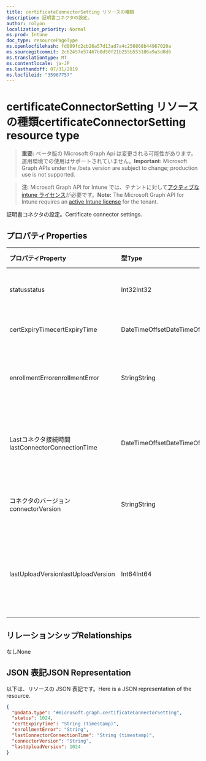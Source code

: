 ```yaml
---
title: certificateConnectorSetting リソースの種類
description: 証明書コネクタの設定。
author: rolyon
localization_priority: Normal
ms.prod: Intune
doc_type: resourcePageType
ms.openlocfilehash: fd809fd2cb26a57d13ad7a4c250868b44967020a
ms.sourcegitcommit: 2c62457e57467b8d50f21b255b553106a9a5d8d6
ms.translationtype: MT
ms.contentlocale: ja-JP
ms.lasthandoff: 07/31/2019
ms.locfileid: "35967757"
---
```

# <a name="certificateconnectorsetting-resource-type"></a><span data-ttu-id="e834c-103">certificateConnectorSetting リソースの種類</span><span class="sxs-lookup"><span data-stu-id="e834c-103">certificateConnectorSetting resource type</span></span>

> <span data-ttu-id="e834c-104">**重要:** ベータ版の Microsoft Graph Api は変更される可能性があります。運用環境での使用はサポートされていません。</span><span class="sxs-lookup"><span data-stu-id="e834c-104">**Important:** Microsoft Graph APIs under the /beta version are subject to change; production use is not supported.</span></span>

> <span data-ttu-id="e834c-105">**注:** Microsoft Graph API for Intune では、テナントに対して[アクティブな intune ライセンス](https://go.microsoft.com/fwlink/?linkid=839381)が必要です。</span><span class="sxs-lookup"><span data-stu-id="e834c-105">**Note:** The Microsoft Graph API for Intune requires an [active Intune license](https://go.microsoft.com/fwlink/?linkid=839381) for the tenant.</span></span>

<span data-ttu-id="e834c-106">証明書コネクタの設定。</span><span class="sxs-lookup"><span data-stu-id="e834c-106">Certificate connector settings.</span></span>

## <a name="properties"></a><span data-ttu-id="e834c-107">プロパティ</span><span class="sxs-lookup"><span data-stu-id="e834c-107">Properties</span></span>
|<span data-ttu-id="e834c-108">プロパティ</span><span class="sxs-lookup"><span data-stu-id="e834c-108">Property</span></span>|<span data-ttu-id="e834c-109">型</span><span class="sxs-lookup"><span data-stu-id="e834c-109">Type</span></span>|<span data-ttu-id="e834c-110">説明</span><span class="sxs-lookup"><span data-stu-id="e834c-110">Description</span></span>|
|:---|:---|:---|
|<span data-ttu-id="e834c-111">status</span><span class="sxs-lookup"><span data-stu-id="e834c-111">status</span></span>|<span data-ttu-id="e834c-112">Int32</span><span class="sxs-lookup"><span data-stu-id="e834c-112">Int32</span></span>|<span data-ttu-id="e834c-113">証明書コネクタの状態</span><span class="sxs-lookup"><span data-stu-id="e834c-113">Certificate connector status</span></span>|
|<span data-ttu-id="e834c-114">certExpiryTime</span><span class="sxs-lookup"><span data-stu-id="e834c-114">certExpiryTime</span></span>|<span data-ttu-id="e834c-115">DateTimeOffset</span><span class="sxs-lookup"><span data-stu-id="e834c-115">DateTimeOffset</span></span>|<span data-ttu-id="e834c-116">証明書の有効期限</span><span class="sxs-lookup"><span data-stu-id="e834c-116">Certificate expire time</span></span>|
|<span data-ttu-id="e834c-117">enrollmentError</span><span class="sxs-lookup"><span data-stu-id="e834c-117">enrollmentError</span></span>|<span data-ttu-id="e834c-118">String</span><span class="sxs-lookup"><span data-stu-id="e834c-118">String</span></span>|<span data-ttu-id="e834c-119">証明書コネクタの登録エラー</span><span class="sxs-lookup"><span data-stu-id="e834c-119">Certificate connector enrollment error</span></span>|
|<span data-ttu-id="e834c-120">Lastコネクタ接続時間</span><span class="sxs-lookup"><span data-stu-id="e834c-120">lastConnectorConnectionTime</span></span>|<span data-ttu-id="e834c-121">DateTimeOffset</span><span class="sxs-lookup"><span data-stu-id="e834c-121">DateTimeOffset</span></span>|<span data-ttu-id="e834c-122">証明書コネクタが前回接続された日時</span><span class="sxs-lookup"><span data-stu-id="e834c-122">Last time certificate connector connected</span></span>|
|<span data-ttu-id="e834c-123">コネクタのバージョン</span><span class="sxs-lookup"><span data-stu-id="e834c-123">connectorVersion</span></span>|<span data-ttu-id="e834c-124">String</span><span class="sxs-lookup"><span data-stu-id="e834c-124">String</span></span>|<span data-ttu-id="e834c-125">証明書コネクタのバージョン</span><span class="sxs-lookup"><span data-stu-id="e834c-125">Version of certificate connector</span></span>|
|<span data-ttu-id="e834c-126">lastUploadVersion</span><span class="sxs-lookup"><span data-stu-id="e834c-126">lastUploadVersion</span></span>|<span data-ttu-id="e834c-127">Int64</span><span class="sxs-lookup"><span data-stu-id="e834c-127">Int64</span></span>|<span data-ttu-id="e834c-128">最後にアップロードされた証明書コネクタのバージョン</span><span class="sxs-lookup"><span data-stu-id="e834c-128">Version of last uploaded certificate connector</span></span>|

## <a name="relationships"></a><span data-ttu-id="e834c-129">リレーションシップ</span><span class="sxs-lookup"><span data-stu-id="e834c-129">Relationships</span></span>
<span data-ttu-id="e834c-130">なし</span><span class="sxs-lookup"><span data-stu-id="e834c-130">None</span></span>

## <a name="json-representation"></a><span data-ttu-id="e834c-131">JSON 表記</span><span class="sxs-lookup"><span data-stu-id="e834c-131">JSON Representation</span></span>
<span data-ttu-id="e834c-132">以下は、リソースの JSON 表記です。</span><span class="sxs-lookup"><span data-stu-id="e834c-132">Here is a JSON representation of the resource.</span></span>
<!-- {
  "blockType": "resource",
  "@odata.type": "microsoft.graph.certificateConnectorSetting"
}
-->
``` json
{
  "@odata.type": "#microsoft.graph.certificateConnectorSetting",
  "status": 1024,
  "certExpiryTime": "String (timestamp)",
  "enrollmentError": "String",
  "lastConnectorConnectionTime": "String (timestamp)",
  "connectorVersion": "String",
  "lastUploadVersion": 1024
}
```





